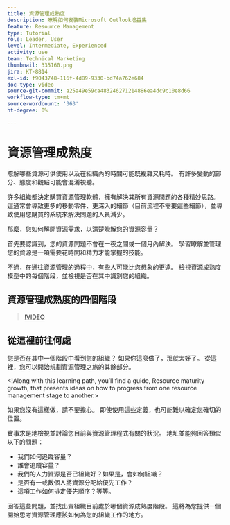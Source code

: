 ```yaml
---
title: 資源管理成熟度
description: 瞭解如何安裝Microsoft Outlook增益集
feature: Resource Management
type: Tutorial
role: Leader, User
level: Intermediate, Experienced
activity: use
team: Technical Marketing
thumbnail: 335160.png
jira: KT-8814
exl-id: f9043748-116f-4d89-9330-bd74a762e684
doc-type: video
source-git-commit: a25a49e59ca483246271214886ea4dc9c10e8d66
workflow-type: tm+mt
source-wordcount: '363'
ht-degree: 0%

---
```


# 資源管理成熟度

瞭解哪些資源可供使用以及在組織內的時間可能既複雜又耗時。 有許多變動的部分、態度和觀點可能會混淆視聽。

許多組織都決定購買資源管理軟體，擁有解決其所有資源問題的各種精妙思路。 這通常會導致更多的移動零件、更深入的細節（目前流程不需要這些細節），並導致使用您購買的系統來解決問題的人員減少。

那麼，您如何解開資源需求，以清楚瞭解您的資源容量？

首先要認識到，您的資源問題不會在一夜之間或一個月內解決。 學習瞭解並管理您的資源是一項需要花時間和精力才能掌握的技能。

不過，在通往資源管理的過程中，有些人可能比您想象的更遠。 檢視資源成熟度模型中的每個階段，並檢視是否在其中識別您的組織。

## 資源管理成熟度的四個階段

>[!VIDEO](https://video.tv.adobe.com/v/335160/?quality=12&learn=on)


## 從這裡前往何處

您是否在其中一個階段中看到您的組織？ 如果你這麼做了，那就太好了。 從這裡，您可以開始規劃資源管理之旅的其餘部分。

&lt;!Along with this learning path, you’ll find a guide, Resource maturity growth, that presents ideas on how to progress from one resource management stage to another.&gt;

如果您沒有這樣做，請不要擔心。 即使使用這些定義，也可能難以確定您確切的位置。

實事求是地檢視並討論您目前與資源管理程式有關的狀況。 地址並能夠回答類似以下的問題：

* 我們如何追蹤容量？
* 誰會追蹤容量？
* 我們的人力資源是否已組織好？如果是，會如何組織？
* 是否有一或數個人將資源分配給優先工作？
* 這項工作如何排定優先順序？等等。

回答這些問題，並找出貴組織目前處於哪個資源成熟度階段。 這將為您提供一個開始思考資源管理應該如何為您的組織工作的地方。
